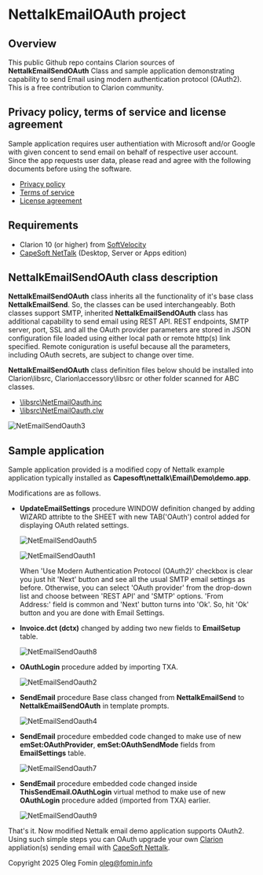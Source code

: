 # NettalkEmailOAuth project
## Overview
This public Github repo contains Clarion sources of **NettalkEmailSendOAuth** Class and sample application demonstrating capability to send Email using modern authentication protocol (OAuth2). This is a free contribution to Clarion community.
## Privacy policy, terms of service and license agreement
Sample application requires user authentiation with Microsoft and/or Google with given concent to send email on behalf of respective user account. Since the app requests user data, please read and agree with the following documents before using the software.
* [Privacy policy](https://oleg-fomin.github.io/NettalkEmailOAuth/privacy.html)
* [Terms of service](https://oleg-fomin.github.io/NettalkEmailOAuth/tos.html)
* [License agreement](https://oleg-fomin.github.io/NettalkEmailOAuth/LICENSE)
## Requirements
* Clarion 10 (or higher) from [SoftVelocity](https://www.softvelocity.com/)
* [CapeSoft NetTalk](https://www.capesoft.com/accessories/netsp.htm) (Desktop, Server or Apps edition)
## NettalkEmailSendOAuth class description
**NettalkEmailSendOAuth** class inherits all the functionality of it's base class **NettalkEmailSend**. So, the classes can be used interchangeably. Both classes support SMTP, inherited **NettalkEmailSendOAuth** class has additional capability to send email using REST API. REST endpoints, SMTP server, port, SSL and all the OAuth provider parameters are stored in JSON configuration file loaded using either local path or remote http(s) link specified. Remote coniguration is useful because all the parameters, including OAuth secrets, are subject to change over time. 

**NettalkEmailSendOAuth** class definition files below should be installed into Clarion\libsrc, Clarion\accessory\libsrc or other folder scanned for ABC classes.
* [\libsrc\NetEmailOauth.inc](https://github.com/oleg-fomin/NettalkEmailOAuth/blob/main/libsrc/NetEmailOauth.inc)
* [\libsrc\NetEmailOauth.clw](https://github.com/oleg-fomin/NettalkEmailOAuth/blob/main/libsrc/NetEmailOauth.clw)
 
![NetEmailSendOauth3](https://github.com/user-attachments/assets/44495f9f-9bb8-49c9-8b10-e8049c2b484e)
## Sample application
Sample application provided is a modified copy of Nettalk example application typically installed as **Capesoft\nettalk\Email\Demo\demo.app**.

Modifications are as follows.
* **UpdateEmailSettings** procedure WINDOW definition changed by adding WIZARD attribte to the SHEET with new TAB('OAuth') control added for displaying OAuth related settings.

  ![NetEmailSendOauth5](https://github.com/user-attachments/assets/39d90765-2c6c-4ff5-a8b0-7bde897cd10c)
  
  ![NetEmailSendOauth1](https://github.com/user-attachments/assets/59af9a38-6e13-439a-841c-6ad2aefa32ac)

  When 'Use Modern Authentication Protocol (OAuth2)' checkbox is clear you just hit 'Next' button and see all the usual SMTP email settings as before. Otherwise, you can select 'OAuth provider' from the drop-down list and choose between 'REST API' and 'SMTP' options. 'From Address:' field is common and 'Next' button turns into 'Ok'. So, hit 'Ok' button and you are done with Email Settings.
* **Invoice.dct (dctx)** changed by adding two new fields to **EmailSetup** table.

  ![NetEmailSendOauth8](https://github.com/user-attachments/assets/c30a3e2a-f12f-4fb7-84a1-10763c6d062f)
* **OAuthLogin** procedure added by importing TXA.
  
  ![NetEmailSendOauth2](https://github.com/user-attachments/assets/f75e76a7-8af4-4f55-8f1f-be7110f16fa8)
* **SendEmail** procedure Base class changed from **NettalkEmailSend** to **NettalkEmailSendOAuth** in template prompts.

  ![NetEmailSendOauth4](https://github.com/user-attachments/assets/8856bd7a-17d1-4011-891e-b7b3f7731500)
* **SendEmail** procedure embedded code changed to make use of new **emSet:OAuthProvider**, **emSet:OAuthSendMode** fields from **EmailSettings** table.

  ![NetEmailSendOauth7](https://github.com/user-attachments/assets/e0cf5052-9a83-4384-bbd9-56d7c355226e)
* **SendEmail** procedure embedded code changed inside **ThisSendEmail.OAuthLogin** virtual method to make use of new **OAuthLogin** procedure added (imported from TXA) earlier.

   ![NetEmailSendOauth9](https://github.com/user-attachments/assets/dac3c797-9c26-46d3-8b1b-2519e50b4186)

That's it. Now modified Nettalk email demo application supports OAuth2. Using such simple steps you can OAuth upgrade your own [Clarion](https://www.softvelocity.com/) appliation(s) sending email with [CapeSoft Nettalk](https://www.capesoft.com/accessories/netsp.htm).

Copyright 2025 Oleg Fomin <oleg@fomin.info>
